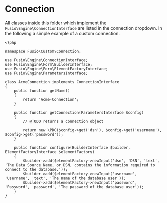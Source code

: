 
# Connection

All classes inside this folder which implement the `Fusio\Engine\ConnectionInterface`
are listed in the connection dropdown. In the following a simple example of a 
custom connection.

    <?php
    
    namespace Fusio\Custom\Connection;
    
    use Fusio\Engine\ConnectionInterface;
    use Fusio\Engine\Form\BuilderInterface;
    use Fusio\Engine\Form\ElementFactoryInterface;
    use Fusio\Engine\ParametersInterface;
    
    class AcmeConnection implements ConnectionInterface
    {
        public function getName()
        {
            return 'Acme-Connection';
        }
    
        public function getConnection(ParametersInterface $config)
        {
            // @TODO returns a connection object
    
            return new \PDO($config->get('dsn'), $config->get('username'), $config->get('password'));
        }
    
        public function configure(BuilderInterface $builder, ElementFactoryInterface $elementFactory)
        {
            $builder->add($elementFactory->newInput('dsn', 'DSN', 'text', 'The Data Source Name, or DSN, contains the information required to connect to the database.'));
            $builder->add($elementFactory->newInput('username', 'Username', 'text', 'The name of the database user'));
            $builder->add($elementFactory->newInput('password', 'Password', 'password', 'The password of the database user'));
        }
    }
